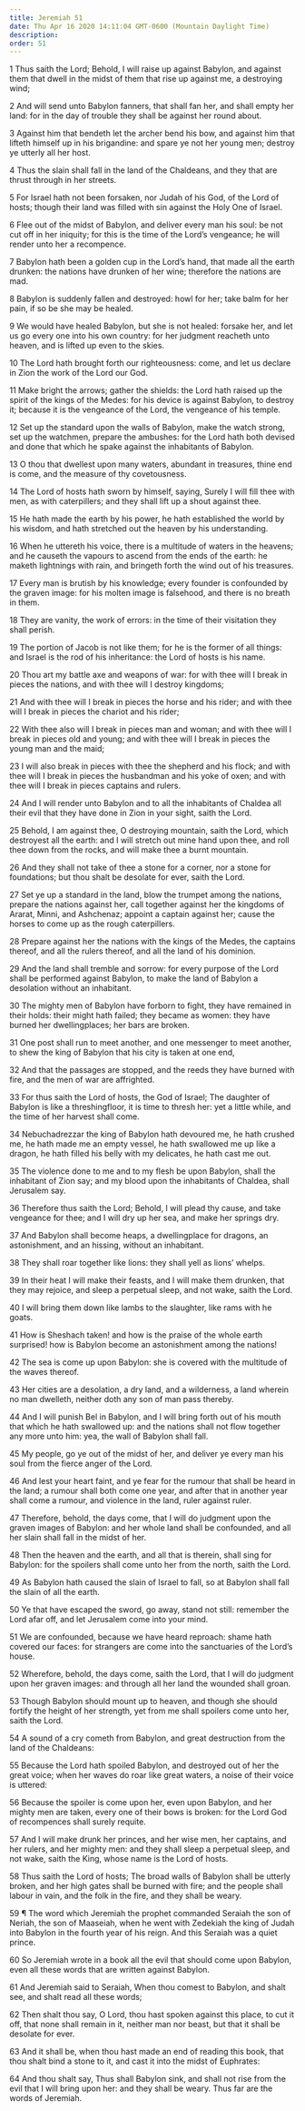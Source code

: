 ```yaml
---
title: Jeremiah 51
date: Thu Apr 16 2020 14:11:04 GMT-0600 (Mountain Daylight Time)
description: 
order: 51
---
```


<p>
  1 Thus saith the Lord; Behold, I will raise up against Babylon, and against
  them that dwell in the midst of them that rise up against me, a destroying
  wind;
</p>
<p>
  2 And will send unto Babylon fanners, that shall fan her, and shall empty her
  land: for in the day of trouble they shall be against her round about.
</p>
<p>
  3 Against him that bendeth let the archer bend his bow, and against him that
  lifteth himself up in his brigandine: and spare ye not her young men; destroy
  ye utterly all her host.
</p>
<p>
  4 Thus the slain shall fall in the land of the Chaldeans, and they that are
  thrust through in her streets.
</p>
<p>
  5 For Israel hath not been forsaken, nor Judah of his God, of the Lord of
  hosts; though their land was filled with sin against the Holy One of Israel.
</p>
<p>
  6 Flee out of the midst of Babylon, and deliver every man his soul: be not cut
  off in her iniquity; for this is the time of the Lord&#x2019;s vengeance; he
  will render unto her a recompence.
</p>
<p>
  7 Babylon hath been a golden cup in the Lord&#x2019;s hand, that made all the
  earth drunken: the nations have drunken of her wine; therefore the nations are
  mad.
</p>
<p>
  8 Babylon is suddenly fallen and destroyed: howl for her; take balm for her
  pain, if so be she may be healed.
</p>
<p>
  9 We would have healed Babylon, but she is not healed: forsake her, and let us
  go every one into his own country: for her judgment reacheth unto heaven, and
  is lifted up even to the skies.
</p>
<p>
  10 The Lord hath brought forth our righteousness: come, and let us declare in
  Zion the work of the Lord our God.
</p>
<p>
  11 Make bright the arrows; gather the shields: the Lord hath raised up the
  spirit of the kings of the Medes: for his device is against Babylon, to
  destroy it; because it is the vengeance of the Lord, the vengeance of his
  temple.
</p>
<p>
  12 Set up the standard upon the walls of Babylon, make the watch strong, set
  up the watchmen, prepare the ambushes: for the Lord hath both devised and done
  that which he spake against the inhabitants of Babylon.
</p>
<p>
  13 O thou that dwellest upon many waters, abundant in treasures, thine end is
  come, and the measure of thy covetousness.
</p>
<p>
  14 The Lord of hosts hath sworn by himself, saying, Surely I will fill thee
  with men, as with caterpillers; and they shall lift up a shout against thee.
</p>
<p>
  15 He hath made the earth by his power, he hath established the world by his
  wisdom, and hath stretched out the heaven by his understanding.
</p>
<p>
  16 When he uttereth his voice, there is a multitude of waters in the heavens;
  and he causeth the vapours to ascend from the ends of the earth: he maketh
  lightnings with rain, and bringeth forth the wind out of his treasures.
</p>
<p>
  17 Every man is brutish by his knowledge; every founder is confounded by the
  graven image: for his molten image is falsehood, and there is no breath in
  them.
</p>
<p>
  18 They are vanity, the work of errors: in the time of their visitation they
  shall perish.
</p>
<p>
  19 The portion of Jacob is not like them; for he is the former of all things:
  and Israel is the rod of his inheritance: the Lord of hosts is his name.
</p>
<p>
  20 Thou art my battle axe and weapons of war: for with thee will I break in
  pieces the nations, and with thee will I destroy kingdoms;
</p>
<p>
  21 And with thee will I break in pieces the horse and his rider; and with thee
  will I break in pieces the chariot and his rider;
</p>
<p>
  22 With thee also will I break in pieces man and woman; and with thee will I
  break in pieces old and young; and with thee will I break in pieces the young
  man and the maid;
</p>
<p>
  23 I will also break in pieces with thee the shepherd and his flock; and with
  thee will I break in pieces the husbandman and his yoke of oxen; and with thee
  will I break in pieces captains and rulers.
</p>
<p>
  24 And I will render unto Babylon and to all the inhabitants of Chaldea all
  their evil that they have done in Zion in your sight, saith the Lord.
</p>
<p>
  25 Behold, I am against thee, O destroying mountain, saith the Lord, which
  destroyest all the earth: and I will stretch out mine hand upon thee, and roll
  thee down from the rocks, and will make thee a burnt mountain.
</p>
<p>
  26 And they shall not take of thee a stone for a corner, nor a stone for
  foundations; but thou shalt be desolate for ever, saith the Lord.
</p>
<p>
  27 Set ye up a standard in the land, blow the trumpet among the nations,
  prepare the nations against her, call together against her the kingdoms of
  Ararat, Minni, and Ashchenaz; appoint a captain against her; cause the horses
  to come up as the rough caterpillers.
</p>
<p>
  28 Prepare against her the nations with the kings of the Medes, the captains
  thereof, and all the rulers thereof, and all the land of his dominion.
</p>
<p>
  29 And the land shall tremble and sorrow: for every purpose of the Lord shall
  be performed against Babylon, to make the land of Babylon a desolation without
  an inhabitant.
</p>
<p>
  30 The mighty men of Babylon have forborn to fight, they have remained in
  their holds: their might hath failed; they became as women: they have burned
  her dwellingplaces; her bars are broken.
</p>
<p>
  31 One post shall run to meet another, and one messenger to meet another, to
  shew the king of Babylon that his city is taken at one end,
</p>
<p>
  32 And that the passages are stopped, and the reeds they have burned with
  fire, and the men of war are affrighted.
</p>
<p>
  33 For thus saith the Lord of hosts, the God of Israel; The daughter of
  Babylon is like a threshingfloor, it is time to thresh her: yet a little
  while, and the time of her harvest shall come.
</p>
<p>
  34 Nebuchadrezzar the king of Babylon hath devoured me, he hath crushed me, he
  hath made me an empty vessel, he hath swallowed me up like a dragon, he hath
  filled his belly with my delicates, he hath cast me out.
</p>
<p>
  35 The violence done to me and to my flesh be upon Babylon, shall the
  inhabitant of Zion say; and my blood upon the inhabitants of Chaldea, shall
  Jerusalem say.
</p>
<p>
  36 Therefore thus saith the Lord; Behold, I will plead thy cause, and take
  vengeance for thee; and I will dry up her sea, and make her springs dry.
</p>
<p>
  37 And Babylon shall become heaps, a dwellingplace for dragons, an
  astonishment, and an hissing, without an inhabitant.
</p>
<p>
  38 They shall roar together like lions: they shall yell as lions&#x2019;
  whelps.
</p>
<p>
  39 In their heat I will make their feasts, and I will make them drunken, that
  they may rejoice, and sleep a perpetual sleep, and not wake, saith the Lord.
</p>
<p>
  40 I will bring them down like lambs to the slaughter, like rams with he
  goats.
</p>
<p>
  41 How is Sheshach taken! and how is the praise of the whole earth surprised!
  how is Babylon become an astonishment among the nations!
</p>
<p>
  42 The sea is come up upon Babylon: she is covered with the multitude of the
  waves thereof.
</p>
<p>
  43 Her cities are a desolation, a dry land, and a wilderness, a land wherein
  no man dwelleth, neither doth any son of man pass thereby.
</p>
<p>
  44 And I will punish Bel in Babylon, and I will bring forth out of his mouth
  that which he hath swallowed up: and the nations shall not flow together any
  more unto him: yea, the wall of Babylon shall fall.
</p>
<p>
  45 My people, go ye out of the midst of her, and deliver ye every man his soul
  from the fierce anger of the Lord.
</p>
<p>
  46 And lest your heart faint, and ye fear for the rumour that shall be heard
  in the land; a rumour shall both come one year, and after that in another year
  shall come a rumour, and violence in the land, ruler against ruler.
</p>
<p>
  47 Therefore, behold, the days come, that I will do judgment upon the graven
  images of Babylon: and her whole land shall be confounded, and all her slain
  shall fall in the midst of her.
</p>
<p>
  48 Then the heaven and the earth, and all that is therein, shall sing for
  Babylon: for the spoilers shall come unto her from the north, saith the Lord.
</p>
<p>
  49 As Babylon hath caused the slain of Israel to fall, so at Babylon shall
  fall the slain of all the earth.
</p>
<p>
  50 Ye that have escaped the sword, go away, stand not still: remember the Lord
  afar off, and let Jerusalem come into your mind.
</p>
<p>
  51 We are confounded, because we have heard reproach: shame hath covered our
  faces: for strangers are come into the sanctuaries of the Lord&#x2019;s house.
</p>
<p>
  52 Wherefore, behold, the days come, saith the Lord, that I will do judgment
  upon her graven images: and through all her land the wounded shall groan.
</p>
<p>
  53 Though Babylon should mount up to heaven, and though she should fortify the
  height of her strength, yet from me shall spoilers come unto her, saith the
  Lord.
</p>
<p>
  54 A sound of a cry cometh from Babylon, and great destruction from the land
  of the Chaldeans:
</p>
<p>
  55 Because the Lord hath spoiled Babylon, and destroyed out of her the great
  voice; when her waves do roar like great waters, a noise of their voice is
  uttered:
</p>
<p>
  56 Because the spoiler is come upon her, even upon Babylon, and her mighty men
  are taken, every one of their bows is broken: for the Lord God of recompences
  shall surely requite.
</p>
<p>
  57 And I will make drunk her princes, and her wise men, her captains, and her
  rulers, and her mighty men: and they shall sleep a perpetual sleep, and not
  wake, saith the King, whose name is the Lord of hosts.
</p>
<p>
  58 Thus saith the Lord of hosts; The broad walls of Babylon shall be utterly
  broken, and her high gates shall be burned with fire; and the people shall
  labour in vain, and the folk in the fire, and they shall be weary.
</p>
<p>
  59 &#xB6; The word which Jeremiah the prophet commanded Seraiah the son of
  Neriah, the son of Maaseiah, when he went with Zedekiah the king of Judah into
  Babylon in the fourth year of his reign. And this Seraiah was a quiet prince.
</p>
<p>
  60 So Jeremiah wrote in a book all the evil that should come upon Babylon,
  even all these words that are written against Babylon.
</p>
<p>
  61 And Jeremiah said to Seraiah, When thou comest to Babylon, and shalt see,
  and shalt read all these words;
</p>
<p>
  62 Then shalt thou say, O Lord, thou hast spoken against this place, to cut it
  off, that none shall remain in it, neither man nor beast, but that it shall be
  desolate for ever.
</p>
<p>
  63 And it shall be, when thou hast made an end of reading this book, that thou
  shalt bind a stone to it, and cast it into the midst of Euphrates:
</p>
<p>
  64 And thou shalt say, Thus shall Babylon sink, and shall not rise from the
  evil that I will bring upon her: and they shall be weary. Thus far are the
  words of Jeremiah.
</p>

